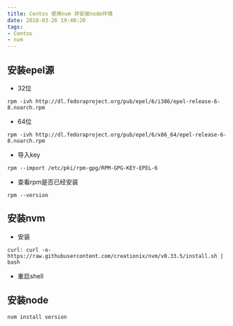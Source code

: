 ```yaml
---
title: Centos 使用nvm 并安装node环境
date: 2018-03-26 19:40:20
tags:
- Centos
- nvm
---
```


## 安装epel源
- 32位
```
rpm -ivh http://dl.fedoraproject.org/pub/epel/6/i386/epel-release-6-8.noarch.rpm
```

- 64位
```
rpm -ivh http://dl.fedoraproject.org/pub/epel/6/x86_64/epel-release-6-8.noarch.rpm
```

- 导入key
```
rpm --import /etc/pki/rpm-gpg/RPM-GPG-KEY-EPEL-6
```

- 查看rpm是否已经安装
```
rpm --version
```

## 安装nvm
- 安装
```
curl: curl -o- https://raw.githubusercontent.com/creationix/nvm/v0.33.5/install.sh | bash
```

- 重启shell

## 安装node
```
nvm install version
```